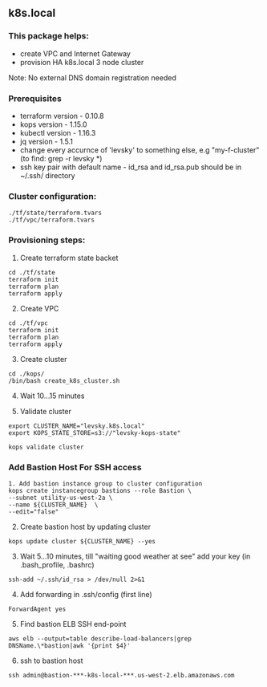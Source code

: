 ## k8s.local

###  This package helps:
- create VPC and Internet Gateway 
- provision HA k8s.local 3 node cluster   

Note: No external DNS domain registration needed

### Prerequisites
- terraform version - 0.10.8
- kops version - 1.15.0
- kubectl version - 1.16.3
- jq version - 1.5.1
- change every accurnce of 'levsky' to something else, e.g "my-f-cluster" (to find: grep -r levsky *)
- ssh key pair with default name - id_rsa and id_rsa.pub should be in ~/.ssh/ directory 

###  Cluster configuration:
```
./tf/state/terraform.tvars
./tf/vpc/terraform.tvars
```

### Provisioning steps:
1. Create terraform state backet
```
cd ./tf/state
terraform init
terraform plan
terraform apply
```
2. Create VPC
```
cd ./tf/vpc
terraform init
terraform plan
terraform apply
```
3. Create cluster
```
cd ./kops/
/bin/bash create_k8s_cluster.sh
```
4. Wait 10...15 minutes

5. Validate cluster
```
export CLUSTER_NAME="levsky.k8s.local"
export KOPS_STATE_STORE=s3://"levsky-kops-state"

kops validate cluster
```
### Add Bastion Host For SSH access
```
1. Add bastion instance group to cluster configuration
kops create instancegroup bastions --role Bastion \
--subnet utility-us-west-2a \
--name ${CLUSTER_NAME}  \
--edit="false" 
```
2. Create bastion host by updating cluster
```
kops update cluster ${CLUSTER_NAME} --yes
```
3. Wait 5...10 minutes, till "waiting good weather at see" add your key (in .bash_profile, .bashrc) 
```
ssh-add ~/.ssh/id_rsa > /dev/null 2>&1

```
4. Add forwarding in .ssh/config (first line)
```
ForwardAgent yes
```

5. Find bastion ELB SSH end-point
```
aws elb --output=table describe-load-balancers|grep DNSName.\*bastion|awk '{print $4}'
```
6. ssh to bastion host
```
ssh admin@bastion-***-k8s-local-***.us-west-2.elb.amazonaws.com
```
